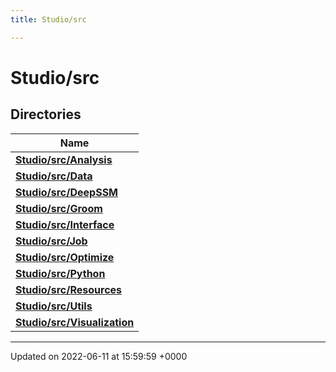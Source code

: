 ```yaml
---
title: Studio/src

---
```


# Studio/src



## Directories

| Name           |
| -------------- |
| **[Studio/src/Analysis](../Files/dir_85be493154e47884a39224bf31e366f0.md#dir-studio/src/analysis)**  |
| **[Studio/src/Data](../Files/dir_217db32785bc9a56b002739d3e5efbb6.md#dir-studio/src/data)**  |
| **[Studio/src/DeepSSM](../Files/dir_dec1a63a19e4f4a11987b8b8502ff5c9.md#dir-studio/src/deepssm)**  |
| **[Studio/src/Groom](../Files/dir_8c7b8cb8b689625715d68fff39675b66.md#dir-studio/src/groom)**  |
| **[Studio/src/Interface](../Files/dir_efdc2f3bb304c468939ff6eb3a94c2bf.md#dir-studio/src/interface)**  |
| **[Studio/src/Job](../Files/dir_3e441cbfff25a2e63cb70556b317072d.md#dir-studio/src/job)**  |
| **[Studio/src/Optimize](../Files/dir_502f02e7679d4b0b85423ea2b48b81cb.md#dir-studio/src/optimize)**  |
| **[Studio/src/Python](../Files/dir_55e6ce8615c819fee18162671e1bdfe2.md#dir-studio/src/python)**  |
| **[Studio/src/Resources](../Files/dir_f61e18dd1eaf83b576d05cfa79718e5e.md#dir-studio/src/resources)**  |
| **[Studio/src/Utils](../Files/dir_6dabbda62b442fabee487c4141c09499.md#dir-studio/src/utils)**  |
| **[Studio/src/Visualization](../Files/dir_637230a14b7eb9dd0045894e3626aeed.md#dir-studio/src/visualization)**  |






-------------------------------

Updated on 2022-06-11 at 15:59:59 +0000
